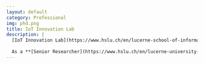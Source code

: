 ```yaml
---
layout: default
category: Professional
img: phd.png
title: IoT Innovation Lab
description: |
  [IoT Innovation Lab](https://www.hslu.ch/en/lucerne-school-of-information-technology/research/systems-and-software/internet-of-things/) is a research unit that focuses on the development of IoT systems and software, programmable IoT platforms, next generation IoT systems architectures and novel information technology services to shape the emerging trends in IoT systems, infrastructure and services sectors.
  
  As a **[Senior Researcher](https://www.hslu.ch/en/lucerne-university-of-applied-sciences-and-arts/about-us/people-finder/profile/?pid=4666)**, I work on highly distributed systems solutions.
---
```

